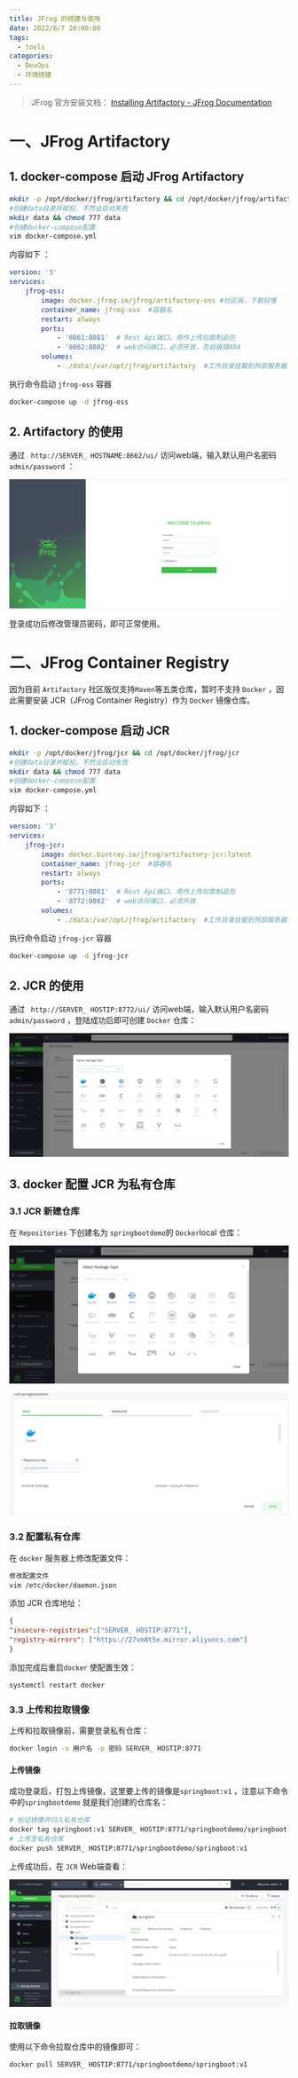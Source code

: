```yaml
---
title: JFrog 的搭建与使用
date: 2022/8/7 20:00:00
tags: 
  - tools
categories: 
  - DevOps
  - 环境搭建
---
```


> JFrog 官方安装文档：  [Installing Artifactory - JFrog Documentation](https://www.jfrog.com/confluence/display/JFROG/Installing+Artifactory#InstallingArtifactory-DockerComposeInstallation) 

# 一、JFrog Artifactory

## 1. docker-compose 启动 JFrog Artifactory

```bash
mkdir -p /opt/docker/jfrog/artifactory && cd /opt/docker/jfrog/artifactory
#创建data目录并赋权，不然会启动失败
mkdir data && chmod 777 data
#创建docker-compose配置
vim docker-compose.yml
```

 内容如下 ：

```yaml
version: '3'
services:
    jfrog-oss:
        image: docker.jfrog.io/jfrog/artifactory-oss #社区版，下载较慢
        container_name: jfrog-oss  #容器名
        restart: always
        ports:
        	- '8661:8081'  # Rest Api端口，用作上传拉取制品包
        	- '8662:8082'  # web访问端口，必须开放，否自报错404
        volumes:
        	- ./data:/var/opt/jfrog/artifactory  #工作目录挂载到外部服务器
```

执行命令启动 `jfrog-oss` 容器

```bash
docker-compose up -d jfrog-oss
```



## 2. Artifactory 的使用

通过 ` http://SERVER_ HOSTNAME:8662/ui/` 访问web端，输入默认用户名密码 `admin/password` ：

![1659863206702](../blog-assets/JfrogArtifactory搭建/1659863206702.png)

登录成功后修改管理员密码，即可正常使用。



# 二、JFrog Container Registry

因为目前 `Artifactory` 社区版仅支持`Maven`等五类仓库，暂时不支持 `Docker` ，因此需要安装 JCR（JFrog Container Registry）作为 `Docker` 镜像仓库。

## 1. docker-compose 启动 JCR

```bash
mkdir -p /opt/docker/jfrog/jcr && cd /opt/docker/jfrog/jcr
#创建data目录并赋权，不然会启动失败
mkdir data && chmod 777 data
#创建docker-compose配置
vim docker-compose.yml
```

内容如下 ：

```yaml
version: '3'
services:
    jfrog-jcr:
        image: docker.bintray.io/jfrog/artifactory-jcr:latest 
        container_name: jfrog-jcr  #容器名
        restart: always
        ports:
        	- '8771:8081'  # Rest Api端口，用作上传拉取制品包
        	- '8772:8082'  # web访问端口，必须开放
        volumes:
        	- ./data:/var/opt/jfrog/artifactory  #工作目录挂载到外部服务器
```

执行命令启动 `jfrog-jcr` 容器

```bash
docker-compose up -d jfrog-jcr
```

## 2. JCR 的使用

通过 ` http://SERVER_ HOSTIP:8772/ui/` 访问web端，输入默认用户名密码 `admin/password` ，登陆成功后即可创建 `Docker` 仓库：

![1659868523300](../blog-assets/JfrogArtifactory搭建/1659868523300.png)

## 3. docker 配置 JCR 为私有仓库

### 3.1 JCR 新建仓库

在 `Repositories` 下创建名为 `springbootdemo`的 `Docker`local 仓库：

![1659946671813](../blog-assets/JfrogArtifactory搭建/1659946671813.png)

![1659946715124](../blog-assets/JfrogArtifactory搭建/1659946715124.png)

### 3.2 配置私有仓库

在 `docker` 服务器上修改配置文件：

```bash
修改配置文件
vim /etc/docker/daemon.json
```

添加 JCR 仓库地址：

```json
{
"insecure-registries":["SERVER_ HOSTIP:8771"],
"registry-mirrors": ["https://27vm8t5e.mirror.aliyuncs.com"]
}
```

添加完成后重启`docker` 使配置生效：

```bash
systemctl restart docker
```

### 3.3 上传和拉取镜像

上传和拉取镜像前，需要登录私有仓库：

```bash
docker login -u 用户名 -p 密码 SERVER_ HOSTIP:8771
```

#### 上传镜像

成功登录后，打包上传镜像，这里要上传的镜像是`springboot:v1` ，注意以下命令中的`springbootdemo` 就是我们创建的仓库名：

```bash
# 标记镜像并归入私有仓库
docker tag springboot:v1 SERVER_ HOSTIP:8771/springbootdemo/springboot:v1
# 上传至私有仓库
docker push SERVER_ HOSTIP:8771/springbootdemo/springboot:v1
```

上传成功后，在 `JCR` Web端查看：

![1659947843896](../blog-assets/JfrogArtifactory搭建/1659947843896.png)

#### 拉取镜像

使用以下命令拉取仓库中的镜像即可：

```bash
docker pull SERVER_ HOSTIP:8771/springbootdemo/springboot:v1
```

